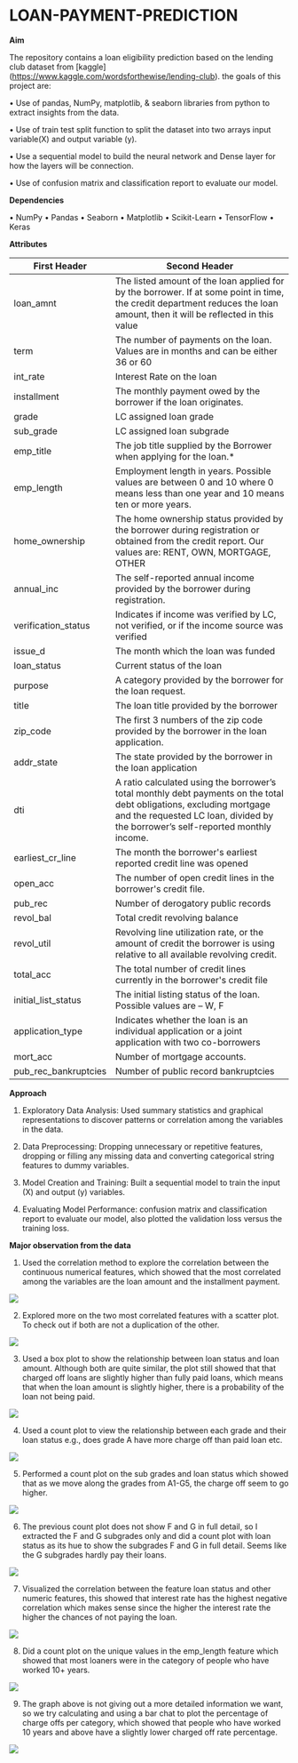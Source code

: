 # LOAN-PAYMENT-PREDICTION

**Aim**

The repository contains a loan eligibility prediction based on the lending club dataset from [kaggle] (https://www.kaggle.com/wordsforthewise/lending-club). the goals of this project are:

•	Use of pandas, NumPy, matplotlib, & seaborn libraries from python to extract insights from the data.

•	Use of train test split function to split the dataset into two arrays input variable(X) and output variable (y).

•	Use a sequential model to build the neural network and Dense layer for how the layers will be connection.

•	Use of confusion matrix and classification report to evaluate our model.

**Dependencies**

•	NumPy
•	Pandas
•	Seaborn
•	Matplotlib
•	Scikit-Learn
•	TensorFlow
•	Keras

**Attributes**

  First Header  | Second Header |
| ------------- | ------------- |
| loan_amnt  | The listed amount of the loan applied for by the borrower. If at some point in time, the credit department reduces the loan amount, then it will be reflected in this value  |
| term  | The number of payments on the loan. Values are in months and can be either 36 or 60  |
| int_rate  | Interest Rate on the loan  |
| installment  | The monthly payment owed by the borrower if the loan originates.  |
| grade  | LC assigned loan grade  |
| sub_grade  | LC assigned loan subgrade  |
| emp_title  | The job title supplied by the Borrower when applying for the loan.*  |
| emp_length  | Employment length in years. Possible values are between 0 and 10 where 0 means less than one year and 10 means ten or more years.  |
| home_ownership  | The home ownership status provided by the borrower during registration or obtained from the credit report. Our values are: RENT, OWN, MORTGAGE, OTHER  |
| annual_inc  | The self-reported annual income provided by the borrower during registration.  |
| verification_status  | Indicates if income was verified by LC, not verified, or if the income source was verified  |
| issue_d  | The month which the loan was funded  |
| loan_status  | Current status of the loan  |
| purpose  | A category provided by the borrower for the loan request.  |
| title  | The loan title provided by the borrower  |
| zip_code  | The first 3 numbers of the zip code provided by the borrower in the loan application.  |
| addr_state  | The state provided by the borrower in the loan application  |
| dti  | A ratio calculated using the borrower’s total monthly debt payments on the total debt obligations, excluding mortgage and the requested LC loan, divided by the borrower’s self-reported monthly income.  |
| earliest_cr_line  | The month the borrower's earliest reported credit line was opened  |
| open_acc  | The number of open credit lines in the borrower's credit file.  |
| pub_rec  | Number of derogatory public records  |
| revol_bal  | Total credit revolving balance  |
| revol_util  | Revolving line utilization rate, or the amount of credit the borrower is using relative to all available revolving credit.  |
| total_acc  | The total number of credit lines currently in the borrower's credit file  |
| initial_list_status  | The initial listing status of the loan. Possible values are – W, F  |
| application_type  | Indicates whether the loan is an individual application or a joint application with two co-borrowers  |
| mort_acc  | Number of mortgage accounts.  |
| pub_rec_bankruptcies  | Number of public record bankruptcies  |

**Approach**

1. Exploratory Data Analysis: Used summary statistics and graphical representations to discover patterns or correlation among the variables in the data.

2. Data Preprocessing: Dropping unnecessary or repetitive features, dropping or filling any missing data and converting categorical string features to dummy variables.

3. Model Creation and Training: Built a sequential model to train the input (X) and output (y) variables.

4. Evaluating Model Performance: confusion matrix and classification report to evaluate our model, also plotted the validation loss versus the training loss.

**Major observation from the data**

1. Used the correlation method to explore the correlation between the continuous numerical features, which showed that the most correlated among the variables are the loan amount and the installment payment.

![](Images/image3.png)

2. Explored more on the two most correlated features with a scatter plot. To check out if both are not a duplication of the other.

![](Images/image4.png)

3. Used a box plot to show the relationship between loan status and loan amount. Although both are quite similar, the plot still showed that that charged off loans are slightly higher than fully paid loans, which means that when the loan amount is slightly higher, there is a probability of the loan not being paid.

![](Images/image5.png)

4. Used a count plot to view the relationship between each grade and their loan status e.g., does grade A have more charge off than paid loan etc.

![](Images/image6.png)

5. Performed a count plot on the sub grades and loan status which showed that as we move along the grades from A1-G5, the charge off seem to go higher.

![](Images/image7.png)

6. The previous count plot does not show F and G in full detail, so I extracted the F and G subgrades only and did a count plot with loan status as its hue to show the subgrades F and G in full detail. Seems like the G subgrades hardly pay their loans.

![](Images/image8.png)

7. Visualized the correlation between the feature loan status and other numeric features, this showed that interest rate has the highest negative correlation which makes sense since the higher the interest rate the higher the chances of not paying the loan.

![](Images/image9.png)

8. Did a count plot on the unique values in the emp_length feature which showed that most loaners were in the category of people who have worked 10+ years.

![](Images/image10.png)

9. The graph above is not giving out a more detailed information we want, so we try calculating and using a bar chat to plot the percentage of charge offs per category, which showed that people who have worked 10 years and above have a slightly lower charged off rate percentage.

![](Images/image12.png)
